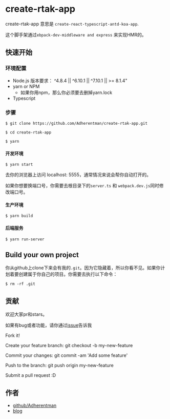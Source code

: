 # create-rtak-app

create-rtak-app 意思是 `create-react-typescript-antd-koa-app`.

这个脚手架通过`ebpack-dev-middleware and express` 来实现HMR的。

## 快速开始

### 环境配置

* Node.js 版本要求： ^4.8.4 || ^6.10.1 || ^7.10.1 || >= 8.1.4"
* yarn or NPM
  * 如果你用npm，那么你必须要去删掉yarn.lock
* Typescript

### 步骤

`$ git clone https://github.com/Adherentman/create-rtak-app.git`

`$ cd create-rtak-app`

`$ yarn`

#### 开发环境

`$ yarn start`

去你的浏览器上访问 localhost: 5555，通常情况来说会帮你自动打开的。

如果你想要换端口号，你需要去根目录下的`server.ts` 和 `webpack.dev.js`同时修改端口号。

#### 生产环境

`$ yarn build`

#### 后端服务

`$ yarn run-server`

## Build your own project

你从github上clone下来会有我的`.git`。因为它隐藏着，所以你看不见。如果你计划着要创建属于你自己的项目。你需要去执行以下命令：

`$ rm -rf .git`

## 贡献

欢迎大家pr和stars。

如果有bug或者功能，请你通过[issue](https://github.com/Adherentman/create-rtak-app/issues)告诉我

Fork it!

Create your feature branch: git checkout -b my-new-feature

Commit your changes: git commit -am 'Add some feature'

Push to the branch: git push origin my-new-feature

Submit a pull request :D

## 作者

* [github/Adherentman](https://github.com/Adherentman)
* [blog](http://xuzihao.fun)